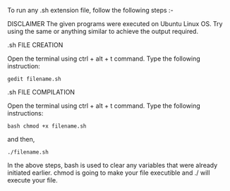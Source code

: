 

To run any .sh extension file, follow the following steps :-

DISCLAIMER The given programs were executed on Ubuntu Linux OS. Try using the same or anything similar to achieve the output required.

.sh FILE CREATION

Open the terminal using ctrl + alt + t command.
Type the following instruction: 

    gedit filename.sh

.sh FILE COMPILATION

Open the terminal using ctrl + alt + t command.
Type the following instructions:

    bash chmod +x filename.sh 
    
and then,

    ./filename.sh
    
In the above steps, bash is used to clear any variables that were already initiated earlier. chmod is going to make your file executible and ./ will execute your file.

